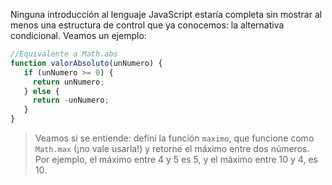 Ninguna introducción al lenguaje JavaScript estaría completa sin mostrar al menos una estructura de control que ya conocemos: la alternativa condicional. Veamos un ejemplo:


```javascript
//Equivalente a Math.abs
function valorAbsoluto(unNumero) {
   if (unNumero >= 0) {
     return unNumero;
   } else {
     return -unNumero;
   }
}
```

> Veamos si se entiende: definí la función `maximo`, que funcione como `Math.max` (¡no vale usarla!) y retorne el máximo entre dos números. Por ejemplo, el máximo entre 4 y 5 es 5, y el máximo entre 10 y 4, es 10.
